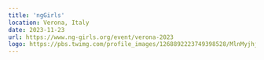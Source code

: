 ```yaml
---
title: 'ngGirls'
location: Verona, Italy
date: 2023-11-23
url: https://www.ng-girls.org/event/verona-2023
logo: https://pbs.twimg.com/profile_images/1268892223749398528/MlnMyjhj_400x400.png
---
```

